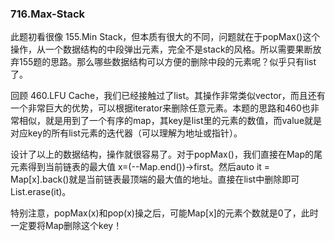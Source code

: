 ### 716.Max-Stack

此题初看很像 155.Min Stack，但本质有很大的不同，问题就在于popMax()这个操作，从一个数据结构的中段弹出元素，完全不是stack的风格。所以需要果断放弃155题的思路。那么哪些数据结构可以方便的删除中段的元素呢？似乎只有list了。

回顾 460.LFU Cache，我们已经接触过了list。其操作非常类似vector，而且还有一个非常巨大的优势，可以根据iterator来删除任意元素。本题的思路和460也非常相似，就是用到了一个有序的map，其key是list里的元素的数值，而value就是对应key的所有list元素的迭代器（可以理解为地址或指针）。

设计了以上的数据结构，操作就很容易了。对于popMax()，我们直接在Map的尾元素得到当前链表的最大值 x=(--Map.end())->first。然后auto it = Map[x].back()就是当前链表最顶端的最大值的地址。直接在list中删除即可 List.erase(it)。

特别注意，popMax(x)和pop(x)操之后，可能Map[x]的元素个数就是0了，此时一定要将Map删除这个key！
